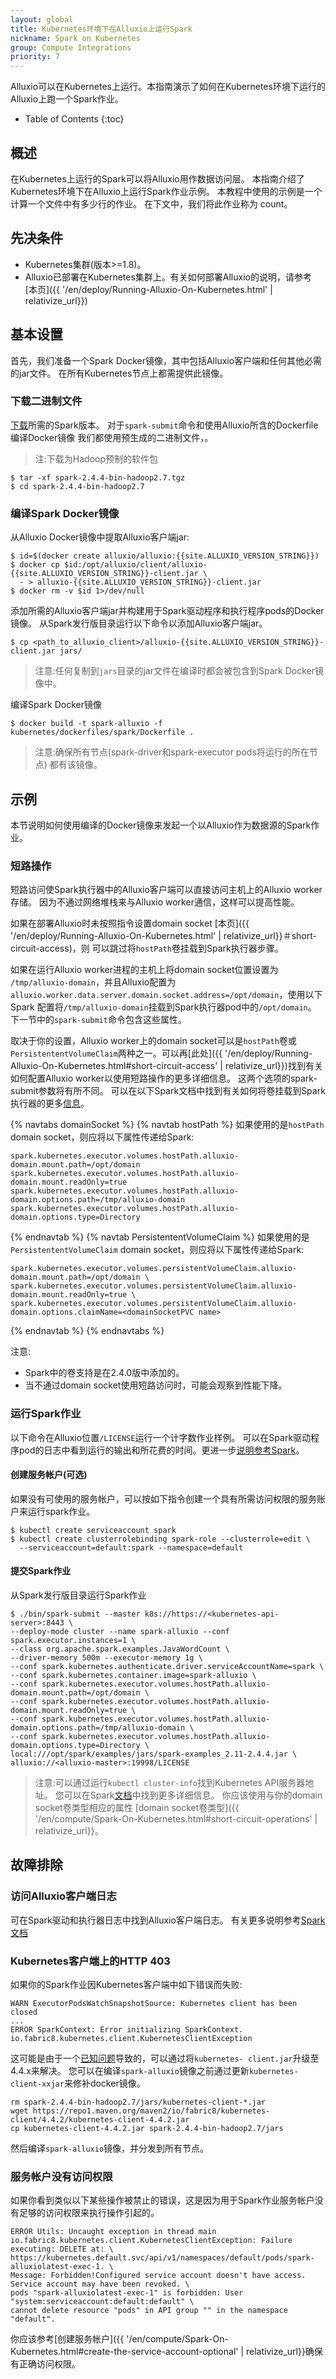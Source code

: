 ```yaml
---
layout: global
title: Kubernetes环境下在Alluxio上运行Spark
nickname: Spark on Kubernetes
group: Compute Integrations
priority: 7
---
```


Alluxio可以在Kubernetes上运行。本指南演示了如何在Kubernetes环境下运行的Alluxio上跑一个Spark作业。

* Table of Contents
{:toc}

## 概述

在Kubernetes上运行的Spark可以将Alluxio用作数据访问层。
本指南介绍了Kubernetes环境下在Alluxio上运行Spark作业示例。
本教程中使用的示例是一个计算一个文件中有多少行的作业。
在下文中，我们将此作业称为 count。

## 先决条件

- Kubernetes集群(版本>=1.8)。
- Alluxio已部署在Kubernetes集群上。有关如何部署Alluxio的说明，请参考
[本页]({{ '/en/deploy/Running-Alluxio-On-Kubernetes.html' | relativize_url}})

## 基本设置

首先，我们准备一个Spark Docker镜像，其中包括Alluxio客户端和任何其他必需的jar文件。
在所有Kubernetes节点上都需提供此镜像。

### 下载二进制文件

[下载](https://spark.apache.org/downloads.html)所需的Spark版本。
对于`spark-submit`命令和使用Alluxio所含的Dockerfile编译Docker镜像
我们都使用预生成的二进制文件，。
>注:下载为Hadoop预制的软件包

```console
$ tar -xf spark-2.4.4-bin-hadoop2.7.tgz
$ cd spark-2.4.4-bin-hadoop2.7
```

### 编译Spark Docker镜像

从Alluxio Docker镜像中提取Alluxio客户端jar:

```console
$ id=$(docker create alluxio/alluxio:{{site.ALLUXIO_VERSION_STRING}})
$ docker cp $id:/opt/alluxio/client/alluxio-{{site.ALLUXIO_VERSION_STRING}}-client.jar \
  - > alluxio-{{site.ALLUXIO_VERSION_STRING}}-client.jar
$ docker rm -v $id 1>/dev/null
```

添加所需的Alluxio客户端jar并构建用于Spark驱动程序和执行程序pods的Docker镜像。
从Spark发行版目录运行以下命令以添加Alluxio客户端jar。

```console
$ cp <path_to_alluxio_client>/alluxio-{{site.ALLUXIO_VERSION_STRING}}-client.jar jars/
```
>注意:任何复制到`jars`目录的jar文件在编译时都会被包含到Spark Docker镜像中。

编译Spark Docker镜像

```console
$ docker build -t spark-alluxio -f kubernetes/dockerfiles/spark/Dockerfile .
```
>注意:确保所有节点(spark-driver和spark-executor pods将运行的所在节点) 
都有该镜像。

## 示例

本节说明如何使用编译的Docker镜像来发起一个以Alluxio作为数据源的Spark作业。

### 短路操作

短路访问使Spark执行器中的Alluxio客户端可以直接访问主机上的Alluxio worker存储。
因为不通过网络堆栈来与Alluxio worker通信，这样可以提高性能。

如果在部署Alluxio时未按照指令设置domain socket
[本页]({{ '/en/deploy/Running-Alluxio-On-Kubernetes.html' | relativize_url}}＃short-circuit-access)，则
可以跳过将`hostPath`卷挂载到Spark执行器步骤。

如果在运行Alluxio worker进程的主机上将domain socket位置设置为
`/tmp/alluxio-domain`，并且Alluxio配置为`alluxio.worker.data.server.domain.socket.address=/opt/domain`，使用以下Spark
配置将`/tmp/alluxio-domain`挂载到Spark执行器pod中的`/opt/domain`。
下一节中的`spark-submit`命令包含这些属性。

取决于你的设置，Alluxio worker上的domain socket可以是`hostPath`卷或`PersistententVolumeClaim`两种之一。可以再[此处]({{ '/en/deploy/Running-Alluxio-On-Kubernetes.html#short-circuit-access' | relativize_url}})找到有关如何配置Alluxio worker以使用短路操作的更多详细信息。
这两个选项的spark-submit参数将有所不同。
可以在以下Spark文档中找到有关如何将卷挂载到Spark执行器的更多[信息](https://spark.apache.org/docs/2.4.4/running-on-kubernetes.html#using-kubernetes-volumes)。

{% navtabs domainSocket %}
  {% navtab hostPath %}
  如果使用的是`hostPath` domain socket，则应将以下属性传递给Spark:
  
  ```properties
  spark.kubernetes.executor.volumes.hostPath.alluxio-domain.mount.path=/opt/domain
  spark.kubernetes.executor.volumes.hostPath.alluxio-domain.mount.readOnly=true
  spark.kubernetes.executor.volumes.hostPath.alluxio-domain.options.path=/tmp/alluxio-domain
  spark.kubernetes.executor.volumes.hostPath.alluxio-domain.options.type=Directory
  ```
 
  {% endnavtab %}
  {% navtab PersistententVolumeClaim %}
  如果使用的是`PersistententVolumeClaim` domain socket，则应将以下属性传递给Spark:
  
  ```properties
  spark.kubernetes.executor.volumes.persistentVolumeClaim.alluxio-domain.mount.path=/opt/domain \
  spark.kubernetes.executor.volumes.persistentVolumeClaim.alluxio-domain.mount.readOnly=true \
  spark.kubernetes.executor.volumes.persistentVolumeClaim.alluxio-domain.options.claimName=<domainSocketPVC name>
  ```
  
  {% endnavtab %}
{% endnavtabs %}

注意: 
- Spark中的卷支持是在2.4.0版中添加的。
- 当不通过domain socket使用短路访问时，可能会观察到性能下降。

### 运行Spark作业

以下命令在Alluxio位置`/LICENSE`运行一个计字数作业样例。
可以在Spark驱动程序pod的日志中看到运行的输出和所花费的时间。更进一步[说明参考Spark](https://spark.apache.org/docs/latest/running-on-kubernetes.html)。

#### 创建服务帐户(可选)

如果没有可使用的服务帐户，可以按如下指令创建一个具有所需访问权限的服务账户来运行spark作业。

```console
$ kubectl create serviceaccount spark
$ kubectl create clusterrolebinding spark-role --clusterrole=edit \
  --serviceaccount=default:spark --namespace=default
```

#### 提交Spark作业

从Spark发行版目录运行Spark作业

```console
$ ./bin/spark-submit --master k8s://https://<kubernetes-api-server>:8443 \
--deploy-mode cluster --name spark-alluxio --conf spark.executor.instances=1 \
--class org.apache.spark.examples.JavaWordCount \
--driver-memory 500m --executor-memory 1g \
--conf spark.kubernetes.authenticate.driver.serviceAccountName=spark \
--conf spark.kubernetes.container.image=spark-alluxio \
--conf spark.kubernetes.executor.volumes.hostPath.alluxio-domain.mount.path=/opt/domain \
--conf spark.kubernetes.executor.volumes.hostPath.alluxio-domain.mount.readOnly=true \
--conf spark.kubernetes.executor.volumes.hostPath.alluxio-domain.options.path=/tmp/alluxio-domain \
--conf spark.kubernetes.executor.volumes.hostPath.alluxio-domain.options.type=Directory \
local:///opt/spark/examples/jars/spark-examples_2.11-2.4.4.jar \
alluxio://<alluxio-master>:19998/LICENSE
```
> 注意:可以通过运行`kubectl cluster-info`找到Kubernetes API服务器地址。
您可以在Spark[文档](https://spark.apache.org/docs/latest/running-on-kubernetes.html?q=cluster-info#cluster-mode)中找到更多详细信息。
你应该使用与你的domain socket卷类型相应的属性 
[domain socket卷类型]({{ '/en/compute/Spark-On-Kubernetes.html#short-circuit-operations' | relativize_url}}。

## 故障排除

### 访问Alluxio客户端日志

可在Spark驱动和执行器日志中找到Alluxio客户端日志。
有关更多说明参考[Spark文档](https://spark.apache.org/docs/latest/running-on-kubernetes.html#debugging)

### Kubernetes客户端上的HTTP 403

如果你的Spark作业因Kubernetes客户端中如下错误而失败:
```
WARN ExecutorPodsWatchSnapshotSource: Kubernetes client has been closed
...
ERROR SparkContext: Error initializing SparkContext.
io.fabric8.kubernetes.client.KubernetesClientException
```

这可能是由于一个[已知问题](https://issues.apache.org/jira/browse/SPARK-28921)导致的，可以通过将`kubernetes- client.jar`升级至4.4.x来解决。
您可以在编译`spark-alluxio`镜像之前通过更新`kubernetes-client-xxjar`来修补docker镜像。

```console
rm spark-2.4.4-bin-hadoop2.7/jars/kubernetes-client-*.jar
wget https://repo1.maven.org/maven2/io/fabric8/kubernetes-client/4.4.2/kubernetes-client-4.4.2.jar 
cp kubernetes-client-4.4.2.jar spark-2.4.4-bin-hadoop2.7/jars
```
然后编译`spark-alluxio`镜像，并分发到所有节点。

### 服务帐户没有访问权限

如果你看到类似以下某些操作被禁止的错误，这是因为用于Spark作业服务帐户没有足够的访问权限来执行操作引起的。

```
ERROR Utils: Uncaught exception in thread main
io.fabric8.kubernetes.client.KubernetesClientException: Failure executing: DELETE at: \
https://kubernetes.default.svc/api/v1/namespaces/default/pods/spark-alluxiolatest-exec-1. \
Message: Forbidden!Configured service account doesn't have access. Service account may have been revoked. \
pods "spark-alluxiolatest-exec-1" is forbidden: User "system:serviceaccount:default:default" \
cannot delete resource "pods" in API group "" in the namespace "default".
```

你应该参考[创建服务帐户]({{ '/en/compute/Spark-On-Kubernetes.html#create-the-service-account-optional' | relativize_url}}确保有正确访问权限。
